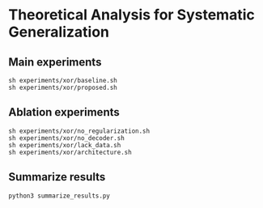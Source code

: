 # Theoretical Analysis for Systematic Generalization

## Main experiments

    sh experiments/xor/baseline.sh
    sh experiments/xor/proposed.sh

## Ablation experiments

    sh experiments/xor/no_regularization.sh
    sh experiments/xor/no_decoder.sh
    sh experiments/xor/lack_data.sh
    sh experiments/xor/architecture.sh

## Summarize results

    python3 summarize_results.py
